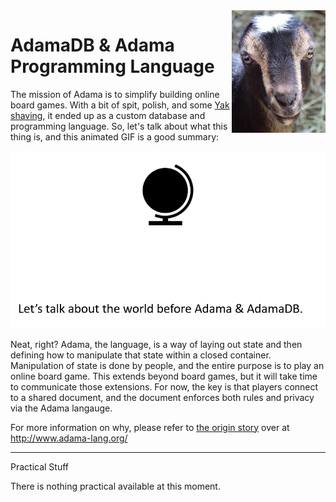 <img align="right" src="docs/static/img/adama-height-196.jpg">

# AdamaDB & Adama Programming Language
The mission of Adama is to simplify building online board games. With a bit of spit, polish, and some [Yak shaving](https://en.wiktionary.org/wiki/yak_shaving), it ended up as a custom database and programming language. So, let's talk about what this thing is, and this animated GIF is a good summary:

<img src="docs/static/img/20200804-adama-introduction-animated.gif">

Neat, right? Adama, the language, is a way of laying out state and then defining how to manipulate that state within a closed container. Manipulation of state is done by people, and the entire purpose is to play an online board game. This extends beyond board games, but it will take time to communicate those extensions. For now, the key is that players connect to a shared document, and the document enforces both rules and privacy via the Adama langauge.

For more information on why, please refer to [the origin story](http://www.adama-lang.org/docs/why-the-origin-story) over at http://www.adama-lang.org/

---

Practical Stuff

There is nothing practical available at this moment.